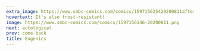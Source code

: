 ```yaml
---
extra_image: https://www.smbc-comics.com/comics/159715625420200811after.png
hovertext: It's also frost-resistant!
image: https://www.smbc-comics.com/comics/1597156146-20200811.png
next: autological
prev: come-back
title: Eugenics
---
```

